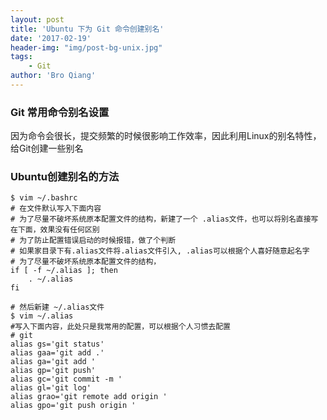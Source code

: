 ```yaml
---
layout: post
title: 'Ubuntu 下为 Git 命令创建别名'
date: '2017-02-19'
header-img: "img/post-bg-unix.jpg"
tags:
    - Git
author: 'Bro Qiang'
---
```


### Git 常用命令别名设置

因为命令会很长，提交频繁的时候很影响工作效率，因此利用Linux的别名特性，给Git创建一些别名

### Ubuntu创建别名的方法

```shell
$ vim ~/.bashrc
# 在文件默认写入下面内容
# 为了尽量不破坏系统原本配置文件的结构，新建了一个 .alias文件，也可以将别名直接写在下面，效果没有任何区别
# 为了防止配置错误启动的时候报错，做了个判断
# 如果家目录下有.alias文件将.alias文件引入, .alias可以根据个人喜好随意起名字
# 为了尽量不破坏系统原本配置文件的结构，
if [ -f ~/.alias ]; then
    . ~/.alias
fi

# 然后新建 ~/.alias文件
$ vim ~/.alias
#写入下面内容，此处只是我常用的配置，可以根据个人习惯去配置
# git
alias gs='git status'
alias gaa='git add .'
alias ga='git add '
alias gp='git push'
alias gc='git commit -m '
alias gl='git log'
alias grao='git remote add origin '
alias gpo='git push origin '
```